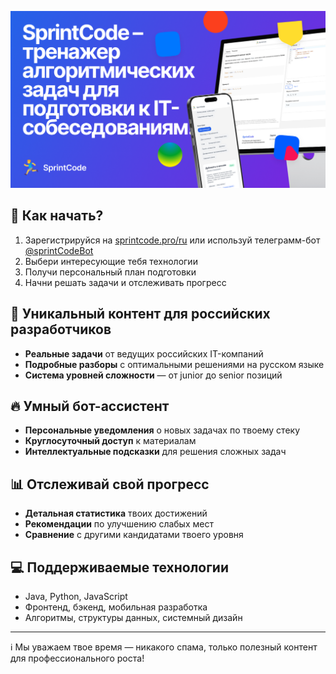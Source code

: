 ![CodePrep Banner](./assets/intro.png)

## 🎯 Как начать?

1. Зарегистрируйся на [sprintcode.pro/ru](http://sprintcode.pro/ru) или используй телеграмм-бот [@sprintCodeBot](https://t.me/sprintCodeBot?start=utm_source%3DGithub__utm_campaign%3Dreadme)
2. Выбери интересующие тебя технологии
3. Получи персональный план подготовки
4. Начни решать задачи и отслеживать прогресс
## 💫 Уникальный контент для российских разработчиков

* **Реальные задачи** от ведущих российских IT-компаний
* **Подробные разборы** с оптимальными решениями на русском языке
* **Система уровней сложности** — от junior до senior позиций

## 🔥 Умный бот-ассистент

* **Персональные уведомления** о новых задачах по твоему стеку
* **Круглосуточный доступ** к материалам
* **Интеллектуальные подсказки** для решения сложных задач

## 📊 Отслеживай свой прогресс

* **Детальная статистика** твоих достижений
* **Рекомендации** по улучшению слабых мест
* **Сравнение** с другими кандидатами твоего уровня

## 💻 Поддерживаемые технологии

* Java, Python, JavaScript
* Фронтенд, бэкенд, мобильная разработка
* Алгоритмы, структуры данных, системный дизайн

---

ℹ️ Мы уважаем твое время — никакого спама, только полезный контент для профессионального роста!
